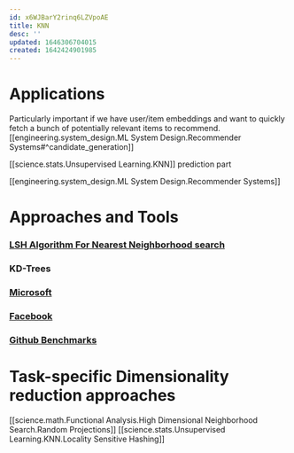 ```yaml
---
id: x6WJBarY2rinq6LZVpoAE
title: KNN
desc: ''
updated: 1646306704015
created: 1642424901985
---
```


# Applications
Particularly important if we have user/item embeddings and want to quickly fetch a bunch of potentially relevant items to recommend.
[[engineering.system_design.ML System Design.Recommender Systems#^candidate_generation]]

[[science.stats.Unsupervised Learning.KNN]] prediction part

[[engineering.system_design.ML System Design.Recommender Systems]]
# Approaches and Tools
### [LSH Algorithm For Nearest Neighborhood search](https://en.wikipedia.org/wiki/Locality-sensitive_hashing#LSH_algorithm_for_nearest_neighbor_search)
### KD-Trees

### [Microsoft](https://github.com/Microsoft/SPTAG)
### [Facebook](https://engineering.fb.com/2017/03/29/data-infrastructure/faiss-a-library-for-efficient-similarity-search/)
### [Github Benchmarks](https://github.com/erikbern/ann-benchmarks)




# Task-specific Dimensionality reduction approaches

[[science.math.Functional Analysis.High Dimensional Neighborhood Search.Random Projections]]
[[science.stats.Unsupervised Learning.KNN.Locality Sensitive Hashing]]




